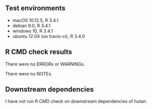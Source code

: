 ## Test environments
* macOS 10.12.5, R 3.4.1
* debian 9.0, R 3.4.1
* windows 10, R 3.4.1
* ubuntu 12.04 (on travis-ci), R 3.4.0

## R CMD check results
There were no ERRORs or WARNINGs. 

There were no NOTEs.

## Downstream dependencies
I have not run R CMD check on downstream dependencies of hutan.
